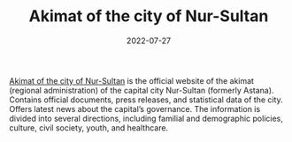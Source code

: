 ﻿---
title: "Akimat of the city of Nur-Sultan"
linkTitle: "Akimat of the city of Nur-Sultan"
contributor: ["Aizada Arystanbek"]
date: 2022-07-27
countries: ["Kazakhstan"]
category: ["Government"]
tags: ["government", "policy", "documents"]
date_start: []
date_end: []
data_type: ["policy", "news"] 
language: ["Russian", "Kazakh", "English"]
updated: 2023-05-26
description: 
  Akimat of the city of Nur-Sultan is the official website of the akimat (regional administration) of the capital city Nur-Sultan.
---

[Akimat of the city of Nur-Sultan](https://www.gov.kz/memleket/entities/astana/about?lang=en) is the official website of the akimat (regional administration) of the capital city Nur-Sultan (formerly Astana). Contains official documents, press releases, and statistical data of the city. Offers latest news about the capital’s governance. The information is divided into several directions, including familial and demographic policies, culture, civil society, youth, and healthcare.
